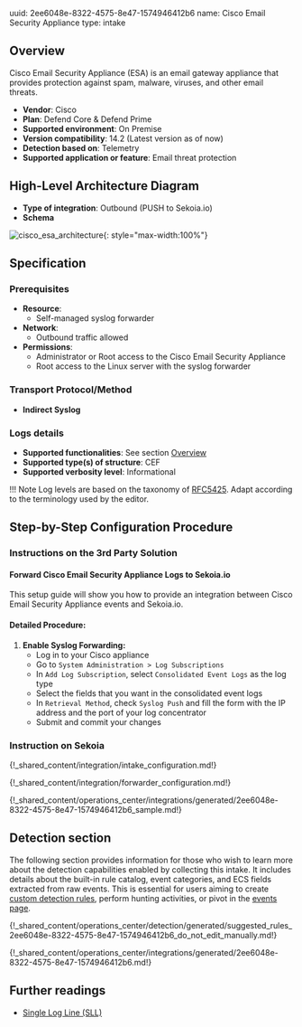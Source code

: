 uuid: 2ee6048e-8322-4575-8e47-1574946412b6
name: Cisco Email Security Appliance
type: intake

## Overview

Cisco Email Security Appliance (ESA) is an email gateway appliance that provides protection against spam, malware, viruses, and other email threats.

- **Vendor**: Cisco
- **Plan**: Defend Core & Defend Prime
- **Supported environment**: On Premise
- **Version compatibility**: 14.2 (Latest version as of now)
- **Detection based on**: Telemetry
- **Supported application or feature**: Email threat protection

## High-Level Architecture Diagram

- **Type of integration**: Outbound (PUSH to Sekoia.io)
- **Schema**

![cisco_esa_architecture](/assets/integration/cisco_esa_architecture.png){: style="max-width:100%"}

## Specification

### Prerequisites

- **Resource**:
    - Self-managed syslog forwarder
- **Network**:
    - Outbound traffic allowed
- **Permissions**:
    - Administrator or Root access to the Cisco Email Security Appliance
    - Root access to the Linux server with the syslog forwarder

### Transport Protocol/Method

- **Indirect Syslog**

### Logs details

- **Supported functionalities**: See section [Overview](#overview)
- **Supported type(s) of structure**: CEF
- **Supported verbosity level**: Informational

!!! Note
    Log levels are based on the taxonomy of [RFC5425](https://datatracker.ietf.org/doc/html/rfc5424). Adapt according to the terminology used by the editor.

## Step-by-Step Configuration Procedure

### Instructions on the 3rd Party Solution

#### Forward Cisco Email Security Appliance Logs to Sekoia.io

This setup guide will show you how to provide an integration between Cisco Email Security Appliance events and Sekoia.io.

#### Detailed Procedure:

1. **Enable Syslog Forwarding:**
   - Log in to your Cisco appliance
   - Go to `System Administration > Log Subscriptions`
   - In `Add Log Subscription`, select `Consolidated Event Logs` as the log type
   - Select the fields that you want in the consolidated event logs
   - In `Retrieval Method`, check `Syslog Push` and fill the form with the IP address and the port of your log concentrator
   - Submit and commit your changes

### Instruction on Sekoia

{!_shared_content/integration/intake_configuration.md!}

{!_shared_content/integration/forwarder_configuration.md!}

{!_shared_content/operations_center/integrations/generated/2ee6048e-8322-4575-8e47-1574946412b6_sample.md!}

## Detection section

The following section provides information for those who wish to learn more about the detection capabilities enabled by collecting this intake. It includes details about the built-in rule catalog, event categories, and ECS fields extracted from raw events. This is essential for users aiming to create [custom detection rules](/docs/xdr/features/detect/sigma.md), perform hunting activities, or pivot in the [events page](/docs/xdr/features/investigate/events.md).

{!_shared_content/operations_center/detection/generated/suggested_rules_2ee6048e-8322-4575-8e47-1574946412b6_do_not_edit_manually.md!}

{!_shared_content/operations_center/integrations/generated/2ee6048e-8322-4575-8e47-1574946412b6.md!}

## Further readings

- [Single Log Line (SLL)](https://docs.ces.cisco.com/docs/single-log-line-sll)